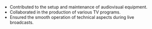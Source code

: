 - Contributed to the setup and maintenance of audiovisual equipment.
- Collaborated in the production of various TV programs.
- Ensured the smooth operation of technical aspects during live broadcasts.
